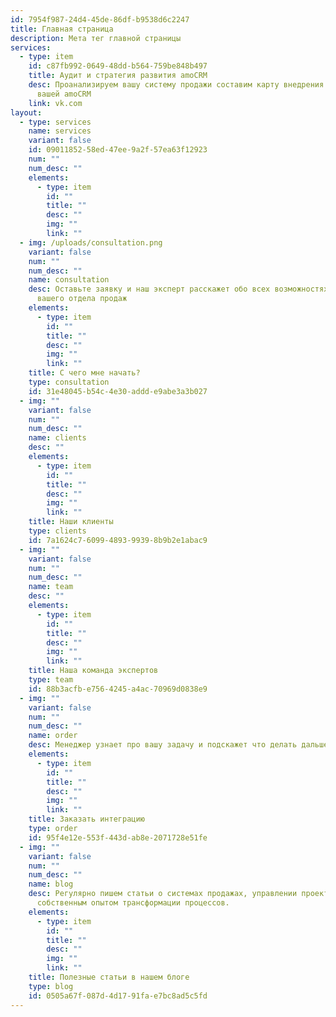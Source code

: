 ```yaml
---
id: 7954f987-24d4-45de-86df-b9538d6c2247
title: Главная страница
description: Мета тег главной страницы
services:
  - type: item
    id: c87fb992-0649-48dd-b564-759be848b497
    title: Аудит и стратегия развития amoCRM
    desc: Проанализируем вашу систему продажи составим карту внедрения или развития
      вашей amoCRM
    link: vk.com
layout:
  - type: services
    name: services
    variant: false
    id: 09011852-58ed-47ee-9a2f-57ea63f12923
    num: ""
    num_desc: ""
    elements:
      - type: item
        id: ""
        title: ""
        desc: ""
        img: ""
        link: ""
  - img: /uploads/consultation.png
    variant: false
    num: ""
    num_desc: ""
    name: consultation
    desc: Оставьте заявку и наш эксперт расскажет обо всех возможностях развития
      вашего отдела продаж
    elements:
      - type: item
        id: ""
        title: ""
        desc: ""
        img: ""
        link: ""
    title: С чего мне начать?
    type: consultation
    id: 31e48045-b54c-4e30-addd-e9abe3a3b027
  - img: ""
    variant: false
    num: ""
    num_desc: ""
    name: clients
    desc: ""
    elements:
      - type: item
        id: ""
        title: ""
        desc: ""
        img: ""
        link: ""
    title: Наши клиенты
    type: clients
    id: 7a1624c7-6099-4893-9939-8b9b2e1abac9
  - img: ""
    variant: false
    num: ""
    num_desc: ""
    name: team
    desc: ""
    elements:
      - type: item
        id: ""
        title: ""
        desc: ""
        img: ""
        link: ""
    title: Наша команда экспертов
    type: team
    id: 88b3acfb-e756-4245-a4ac-70969d0838e9
  - img: ""
    variant: false
    num: ""
    num_desc: ""
    name: order
    desc: Менеджер узнает про вашу задачу и подскажет что делать дальше
    elements:
      - type: item
        id: ""
        title: ""
        desc: ""
        img: ""
        link: ""
    title: Заказать интеграцию
    type: order
    id: 95f4e12e-553f-443d-ab8e-2071728e51fe
  - img: ""
    variant: false
    num: ""
    num_desc: ""
    name: blog
    desc: Регулярно пишем статьи о системах продажах, управлении проектами и делимся
      собственным опытом трансформации процессов.
    elements:
      - type: item
        id: ""
        title: ""
        desc: ""
        img: ""
        link: ""
    title: Полезные статьи в нашем блоге
    type: blog
    id: 0505a67f-087d-4d17-91fa-e7bc8ad5c5fd
---
```

